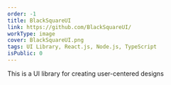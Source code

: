 ```yaml
---
order: -1
title: BlackSquareUI
link: https://github.com/BlackSquareUI/
workType: image
cover: BlackSquareUI.png
tags: UI Library, React.js, Node.js, TypeScript 
isPublic: 0
---
```


This is a UI library for creating user-centered designs
